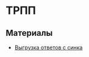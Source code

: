 # ТРПП

## Материалы

* [Выгрузка ответов с синка](https://github.com/Soup-o-Stat/MIREA-SEM-4-EXAM/blob/main/%D0%9C%D0%B0%D1%82%D0%B5%D1%80%D0%B8%D0%B0%D0%BB%D1%8B/%D0%A2%D0%A0%D0%9F%D0%9F/%D0%B2%D1%8B%D0%B3%D1%80%D1%83%D0%B7%D0%BA%D0%B0_%D1%81_%D1%81%D0%B8%D0%BD%D0%BA%D0%B0.pdf)
